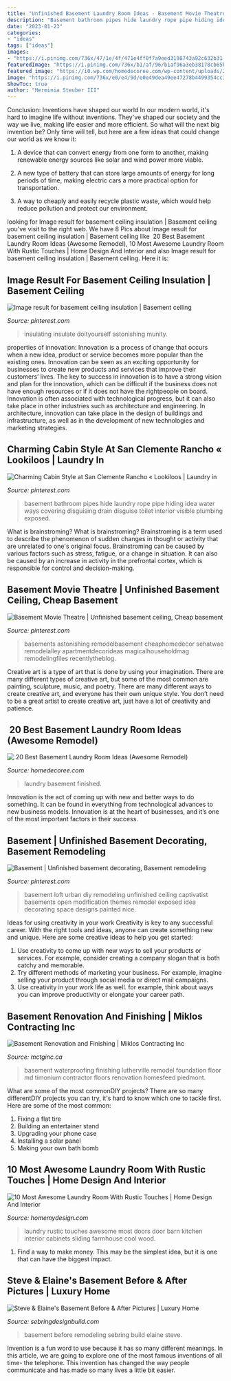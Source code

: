 ```yaml
---
title: "Unfinished Basement Laundry Room Ideas - Basement Movie Theatre"
description: "Basement bathroom pipes hide laundry rope pipe hiding idea water ways covering disguising drain disguise toilet interior visible plumbing exposed"
date: "2023-01-23"
categories:
- "ideas"
tags: ["ideas"]
images:
- "https://i.pinimg.com/736x/47/1e/4f/471e4ff0f7a9eed3198743a92c632b31--basement-laundry-basement-bathroom.jpg"
featuredImage: "https://i.pinimg.com/736x/b1/af/96/b1af96a3eb38178cb65b6f9fc43457fa.jpg"
featured_image: "https://i0.wp.com/homedecoree.com/wp-content/uploads/2019/10/10.jpg?resize=650%2C975&amp;ssl=1"
image: "https://i.pinimg.com/736x/e0/e4/9d/e0e49dea49ee47278b4499354cc30473.jpg"
ShowToc: true
author: "Herminia Steuber III"
---
```



Conclusion: Inventions have shaped our world
In our modern world, it's hard to imagine life without inventions. They've shaped our society and the way we live, making life easier and more efficient.
So what will the next big invention be? Only time will tell, but here are a few ideas that could change our world as we know it:

1. A device that can convert energy from one form to another, making renewable energy sources like solar and wind power more viable.

2. A new type of battery that can store large amounts of energy for long periods of time, making electric cars a more practical option for transportation.

3. A way to cheaply and easily recycle plastic waste, which would help reduce pollution and protect our environment.

	

		
looking for Image result for basement ceiling insulation | Basement ceiling you've visit to the right web. We have 8 Pics about Image result for basement ceiling insulation | Basement ceiling like ️ 20 Best Basement Laundry Room Ideas (Awesome Remodel), 10 Most Awesome Laundry Room With Rustic Touches | Home Design And Interior and also Image result for basement ceiling insulation | Basement ceiling. Here it is:
		
    
## Image Result For Basement Ceiling Insulation | Basement Ceiling

<img loading=lazy src="https://i.pinimg.com/736x/b1/af/96/b1af96a3eb38178cb65b6f9fc43457fa.jpg" onerror="this.onerror=null;this.src='https://tse2.mm.bing.net/th?id=OIP._Ul37VZXfqlmFOLkzirIAQHaFj&amp;pid=15.1';" alt="Image result for basement ceiling insulation | Basement ceiling">

_Source: pinterest.com_

>insulating insulate doityourself astonishing munity. 

	

properties of innovation:
Innovation is a process of change that occurs when a new idea, product or service becomes more popular than the existing ones. Innovation can be seen as an exciting opportunity for businesses to create new products and services that improve their customers’ lives. The key to success in innovation is to have a strong vision and plan for the innovation, which can be difficult if the business does not have enough resources or if it does not have the rightpeople on board.
Innovation is often associated with technological progress, but it can also take place in other industries such as architecture and engineering. In architecture, innovation can take place in the design of buildings and infrastructure, as well as in the development of new technologies and marketing strategies.

    
## Charming Cabin Style At San Clemente Rancho « Lookiloos | Laundry In

<img loading=lazy src="https://i.pinimg.com/736x/47/1e/4f/471e4ff0f7a9eed3198743a92c632b31--basement-laundry-basement-bathroom.jpg" onerror="this.onerror=null;this.src='https://tse4.mm.bing.net/th?id=OIP.voS4VM5xUOXHl_IzkzGKGwHaLH&amp;pid=15.1';" alt="Charming Cabin Style at San Clemente Rancho « Lookiloos | Laundry in">

_Source: pinterest.com_

>basement bathroom pipes hide laundry rope pipe hiding idea water ways covering disguising drain disguise toilet interior visible plumbing exposed. 

	

What is brainstroming?
What is brainstroming? Brainstroming is a term used to describe the phenomenon of sudden changes in thought or activity that are unrelated to one's original focus. Brainstroming can be caused by various factors such as stress, fatigue, or a change in situation. It can also be caused by an increase in activity in the prefrontal cortex, which is responsible for control and decision-making.

    
## Basement Movie Theatre | Unfinished Basement Ceiling, Cheap Basement

<img loading=lazy src="https://i.pinimg.com/736x/e0/e4/9d/e0e49dea49ee47278b4499354cc30473.jpg" onerror="this.onerror=null;this.src='https://tse2.mm.bing.net/th?id=OIP.RlkMKs7m4IFFpnQcLvUVrwHaFj&amp;pid=15.1';" alt="Basement Movie Theatre | Unfinished basement ceiling, Cheap basement">

_Source: pinterest.com_

>basements astonishing remodelbasement cheaphomedecor sehatwae remodelalley apartmentdecorideas magicalhouseholdmag remodelingfiles recentlytheblog. 

	

Creative art is a type of art that is done by using your imagination. There are many different types of creative art, but some of the most common are painting, sculpture, music, and poetry. There are many different ways to create creative art, and everyone has their own unique style. You don’t need to be a great artist to create creative art, just have a lot of creativity and patience.

    
## ️ 20 Best Basement Laundry Room Ideas (Awesome Remodel)

<img loading=lazy src="https://i0.wp.com/homedecoree.com/wp-content/uploads/2019/10/10.jpg?resize=650%2C975&amp;ssl=1" onerror="this.onerror=null;this.src='https://tse3.mm.bing.net/th?id=OIP.Op28EDKWAW67hKjWnpe9dgHaLH&amp;pid=15.1';" alt="️ 20 Best Basement Laundry Room Ideas (Awesome Remodel)">

_Source: homedecoree.com_

>laundry basement finished. 

	

Innovation is the act of coming up with new and better ways to do something. It can be found in everything from technological advances to new business models. Innovation is at the heart of businesses, and it’s one of the most important factors in their success.

    
## Basement | Unfinished Basement Decorating, Basement Remodeling

<img loading=lazy src="https://i.pinimg.com/736x/09/46/89/0946893cad4f3bce6bcae11e37833e3c--basement-remodeling-remodeling-ideas.jpg" onerror="this.onerror=null;this.src='https://tse1.mm.bing.net/th?id=OIP.Gn6V0458Dx01JsyIxV-FwAHaH0&amp;pid=15.1';" alt="Basement | Unfinished basement decorating, Basement remodeling">

_Source: pinterest.com_

>basement loft urban diy remodeling unfinished ceiling captivatist basements open modification themes remodel exposed idea decorating space designs painted nice. 

	

Ideas for using creativity in your work
Creativity is key to any successful career. With the right tools and ideas, anyone can create something new and unique. Here are some creative ideas to help you get started: 
1. Use creativity to come up with new ways to sell your products or services. For example, consider creating a company slogan that is both catchy and memorable. 
2. Try different methods of marketing your business. For example, imagine selling your product through social media or direct mail campaigns. 
3. Use creativity in your work life as well. for example, think about ways you can improve productivity or elongate your career path.

    
## Basement Renovation And Finishing | Miklos Contracting Inc

<img loading=lazy src="https://mctginc.ca/wp-content/uploads/2017/10/miklos-contracting-basement-4-1.jpg" onerror="this.onerror=null;this.src='https://tse3.mm.bing.net/th?id=OIP.4SdeaB6BEsuw5gcTnQyWyAHaE8&amp;pid=15.1';" alt="Basement Renovation and Finishing | Miklos Contracting Inc">

_Source: mctginc.ca_

>basement waterproofing finishing lutherville remodel foundation floor md timonium contractor floors renovation homesfeed piedmont. 

	

What are some of the most commonDIY projects?
There are so many differentDIY projects you can try, it's hard to know which one to tackle first. Here are some of the most common: 
1. Fixing a flat tire 
2. Building an entertainer stand 
3. Upgrading your phone case 
4. Installing a solar panel 
5. Making your own bath bomb 

    
## 10 Most Awesome Laundry Room With Rustic Touches | Home Design And Interior

<img loading=lazy src="http://homemydesign.com/wp-content/uploads/2016/10/rustic-laundry-room-with-wood-sliding-doors.jpg" onerror="this.onerror=null;this.src='https://tse4.mm.bing.net/th?id=OIP.RNIv27TV-aXCp52fgRqxRQHaLG&amp;pid=15.1';" alt="10 Most Awesome Laundry Room With Rustic Touches | Home Design And Interior">

_Source: homemydesign.com_

>laundry rustic touches awesome most doors door barn kitchen interior cabinets sliding farmhouse cool wood. 

	

1) Find a way to make money. This may be the simplest idea, but it is one that can have the biggest impact.

    
## Steve &amp; Elaine&#039;s Basement Before &amp; After Pictures | Luxury Home

<img loading=lazy src="https://sebringdesignbuild.com/wp-content/uploads/2014/05/Before-and-after-basement-remodeling-71351_Sebring-Services.jpg" onerror="this.onerror=null;this.src='https://tse4.mm.bing.net/th?id=OIP.SN7Qp8G3uVrvBxNR9CBUrwHaJ3&amp;pid=15.1';" alt="Steve &amp; Elaine&#039;s Basement Before &amp; After Pictures | Luxury Home">

_Source: sebringdesignbuild.com_

>basement before remodeling sebring build elaine steve. 

	

Invention is a fun word to use because it has so many different meanings. In this article, we are going to explore one of the most famous inventions of all time- the telephone. This invention has changed the way people communicate and has made so many lives a little bit easier.

